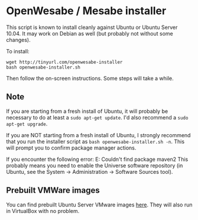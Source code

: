# OpenWesabe / Mesabe installer

This script is known to install cleanly against Ubuntu or Ubuntu Server
10.04.  It may work on Debian as well (but probably not without some
changes).

To install:

    wget http://tinyurl.com/openwesabe-installer
    bash openwesabe-installer.sh

Then follow the on-screen instructions.  Some steps will take a while.

## Note

If you are starting from a fresh install of Ubuntu, it will probably be
necessary to do at least a `sudo apt-get update`.  I'd also recommend a
`sudo apt-get upgrade`.

If you are NOT starting from a fresh install of Ubuntu, I strongly
recommend that you run the installer script as
`bash openwesabe-installer.sh -n`.  This will prompt you to confirm
package manager actions.

If you encounter the following error:
    E: Couldn't find package maven2
This probably means you need to enable the Universe software repository
(in Ubuntu, see the System -> Administration -> Software Sources tool).

## Prebuilt VMWare images

You can find prebuilt Ubuntu Server VMware images
[here](http://www.thoughtpolice.co.uk/vmware/).  They will also run in
VirtualBox with no problem.
